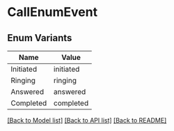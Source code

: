 # CallEnumEvent

## Enum Variants

| Name | Value |
|---- | -----|
| Initiated | initiated |
| Ringing | ringing |
| Answered | answered |
| Completed | completed |


[[Back to Model list]](../README.md#documentation-for-models) [[Back to API list]](../README.md#documentation-for-api-endpoints) [[Back to README]](../README.md)


